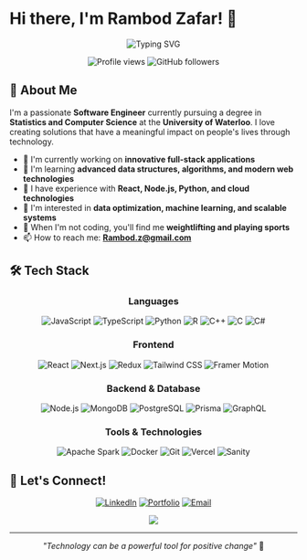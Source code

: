 # Hi there, I'm Rambod Zafar! 👋

<div align="center">
  <img src="https://readme-typing-svg.herokuapp.com?font=Fira+Code&pause=1000&color=F7AB0A&center=true&vCenter=true&width=435&lines=Software+Engineer;Statistics+%26+Computer+Science+Student;Full-Stack+Developer;Problem+Solver;Always+Learning" alt="Typing SVG" />
</div>

<p align="center">
  <img src="https://komarev.com/ghpvc/?username=Rambod-22&label=Profile%20views&color=0e75b6&style=flat" alt="Profile views" />
  <img src="https://img.shields.io/github/followers/Rambod-22?label=Followers&style=social" alt="GitHub followers" />
</p>

## 🚀 About Me

I'm a passionate **Software Engineer** currently pursuing a degree in **Statistics and Computer Science** at the **University of Waterloo**. I love creating solutions that have a meaningful impact on people's lives through technology.

- 🔭 I'm currently working on **innovative full-stack applications**
- 🌱 I'm learning **advanced data structures, algorithms, and modern web technologies**
- 💼 I have experience with **React, Node.js, Python, and cloud technologies**
- 🎯 I'm interested in **data optimization, machine learning, and scalable systems**
- 💪 When I'm not coding, you'll find me **weightlifting and playing sports**
- 📫 How to reach me: **Rambod.z@gmail.com**

## 🛠️ Tech Stack

<div align="center">

### Languages
![JavaScript](https://img.shields.io/badge/JavaScript-F7DF1E?style=for-the-badge&logo=javascript&logoColor=black)
![TypeScript](https://img.shields.io/badge/TypeScript-007ACC?style=for-the-badge&logo=typescript&logoColor=white)
![Python](https://img.shields.io/badge/Python-3776AB?style=for-the-badge&logo=python&logoColor=white)
![R](https://img.shields.io/badge/R-276DC3?style=for-the-badge&logo=r&logoColor=white)
![C++](https://img.shields.io/badge/C++-00599C?style=for-the-badge&logo=cplusplus&logoColor=white)
![C](https://img.shields.io/badge/C-A8B9CC?style=for-the-badge&logo=c&logoColor=black)
![C#](https://img.shields.io/badge/C%23-239120?style=for-the-badge&logo=csharp&logoColor=white)

### Frontend
![React](https://img.shields.io/badge/React-61DAFB?style=for-the-badge&logo=react&logoColor=black)
![Next.js](https://img.shields.io/badge/Next.js-000000?style=for-the-badge&logo=nextdotjs&logoColor=white)
![Redux](https://img.shields.io/badge/Redux-764ABC?style=for-the-badge&logo=redux&logoColor=white)
![Tailwind CSS](https://img.shields.io/badge/Tailwind_CSS-38B2AC?style=for-the-badge&logo=tailwind-css&logoColor=white)
![Framer Motion](https://img.shields.io/badge/Framer_Motion-0055FF?style=for-the-badge&logo=framer&logoColor=white)

### Backend & Database
![Node.js](https://img.shields.io/badge/Node.js-339933?style=for-the-badge&logo=nodedotjs&logoColor=white)
![MongoDB](https://img.shields.io/badge/MongoDB-47A248?style=for-the-badge&logo=mongodb&logoColor=white)
![PostgreSQL](https://img.shields.io/badge/PostgreSQL-336791?style=for-the-badge&logo=postgresql&logoColor=white)
![Prisma](https://img.shields.io/badge/Prisma-2D3748?style=for-the-badge&logo=prisma&logoColor=white)
![GraphQL](https://img.shields.io/badge/GraphQL-E10098?style=for-the-badge&logo=graphql&logoColor=white)

### Tools & Technologies
![Apache Spark](https://img.shields.io/badge/Apache_Spark-E25A1C?style=for-the-badge&logo=apachespark&logoColor=white)
![Docker](https://img.shields.io/badge/Docker-2496ED?style=for-the-badge&logo=docker&logoColor=white)
![Git](https://img.shields.io/badge/Git-F05032?style=for-the-badge&logo=git&logoColor=white)
![Vercel](https://img.shields.io/badge/Vercel-000000?style=for-the-badge&logo=vercel&logoColor=white)
![Sanity](https://img.shields.io/badge/Sanity-F03E2F?style=for-the-badge&logo=sanity&logoColor=white)

</div>


## 🤝 Let's Connect!

<div align="center">
  
[![LinkedIn](https://img.shields.io/badge/LinkedIn-0077B5?style=for-the-badge&logo=linkedin&logoColor=white)](https://www.linkedin.com/in/rambodzafarmoghaddam/)
[![Portfolio](https://img.shields.io/badge/Portfolio-FF5722?style=for-the-badge&logo=todoist&logoColor=white)](https://your-portfolio-url.vercel.app)
[![Email](https://img.shields.io/badge/Email-D14836?style=for-the-badge&logo=gmail&logoColor=white)](mailto:Rambod.z@gmail.com)

</div>

<div align="center">
  <img src="https://capsule-render.vercel.app/api?type=waving&color=gradient&customColorList=6&height=100&section=footer&text=Thanks%20for%20visiting!&fontSize=16&fontColor=fff&animation=twinkling" />
</div>

---

<div align="center">
  
*"Technology can be a powerful tool for positive change"* 💫

</div>
